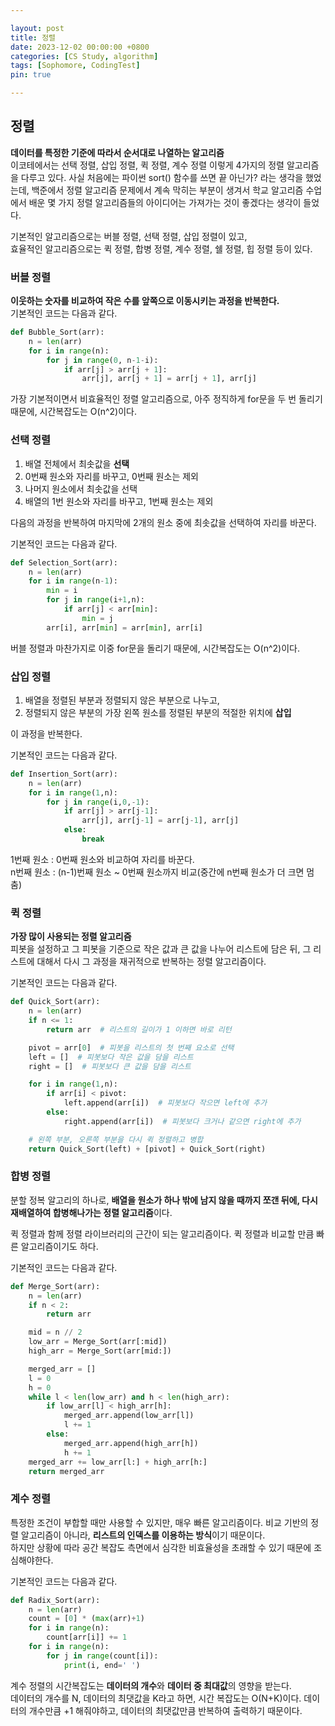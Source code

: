 ```yaml
---

layout: post
title: 정렬
date: 2023-12-02 00:00:00 +0800
categories: [CS Study, algorithm]
tags: [Sophomore, CodingTest]
pin: true

---
```


## 정렬
**데이터를 특정한 기준에 따라서 순서대로 나열하는 알고리즘**  
이코테에서는 선택 정렬, 삽입 정렬, 퀵 정렬, 계수 정렬 이렇게 4가지의 정렬 알고리즘을 다루고 있다.
사실 처음에는 파이썬 sort() 함수를 쓰면 끝 아닌가? 라는 생각을 했었는데, 백준에서 정렬 알고리즘 문제에서 계속 막히는 부분이 생겨서 학교 알고리즘 수업에서 배운 몇 가지 정렬 알고리즘들의 아이디어는 가져가는 것이 좋겠다는 생각이 들었다.  
  
기본적인 알고리즘으로는 버블 정렬, 선택 정렬, 삽입 정렬이 있고,  
효율적인 알고리즘으로는 퀵 정렬, 합병 정렬, 계수 정렬, 쉘 정렬, 힙 정렬 등이 있다.  

### 버블 정렬
**이웃하는 숫자를 비교하여 작은 수를 앞쪽으로 이동시키는 과정을 반복한다.**  
기본적인 코드는 다음과 같다.  
```python
def Bubble_Sort(arr):
    n = len(arr)
    for i in range(n):
        for j in range(0, n-1-i):
            if arr[j] > arr[j + 1]: 
                arr[j], arr[j + 1] = arr[j + 1], arr[j]
```  
가장 기본적이면서 비효율적인 정렬 알고리즘으로, 아주 정직하게 for문을 두 번 돌리기 때문에, 시간복잡도는 O(n^2)이다.

### 선택 정렬
1. 배열 전체에서 최솟값을 **선택**
2. 0번째 원소와 자리를 바꾸고, 0번째 원소는 제외
3. 나머지 원소에서 최솟값을 선택
4. 배열의 1번 원소와 자리를 바꾸고, 1번째 원소는 제외  

다음의 과정을 반복하여 마지막에 2개의 원소 중에 최솟값을 선택하여 자리를 바꾼다.  

기본적인 코드는 다음과 같다.  
```python
def Selection_Sort(arr):
    n = len(arr)
    for i in range(n-1):
        min = i
        for j in range(i+1,n):
            if arr[j] < arr[min]:
                min = j
        arr[i], arr[min] = arr[min], arr[i]
```  
버블 정렬과 마찬가지로 이중 for문을 돌리기 때문에, 시간복잡도는 O(n^2)이다.

### 삽입 정렬
1. 배열을 정렬된 부분과 정렬되지 않은 부분으로 나누고,
2. 정렬되지 않은 부분의 가장 왼쪽 원소를 정렬된 부분의 적절한 위치에 **삽입**  

이 과정을 반복한다.

기본적인 코드는 다음과 같다. 
```python
def Insertion_Sort(arr):
    n = len(arr)
    for i in range(1,n):
        for j in range(i,0,-1):
            if arr[j] > arr[j-1]:
                arr[j], arr[j-1] = arr[j-1], arr[j]
            else:
                break
```  
1번째 원소 : 0번째 원소와 비교하여 자리를 바꾼다.  
n번째 원소 : (n-1)번째 원소 ~ 0번째 원소까지 비교(중간에 n번째 원소가 더 크면 멈춤)  



### 퀵 정렬
**가장 많이 사용되는 정렬 알고리즘**  
피봇을 설정하고 그 피봇을 기준으로 작은 값과 큰 값을 나누어 리스트에 담은 뒤, 그 리스트에 대해서 다시 그 과정을 재귀적으로 반복하는 정렬 알고리즘이다.

기본적인 코드는 다음과 같다. 
```python
def Quick_Sort(arr):
    n = len(arr)
    if n <= 1:
        return arr  # 리스트의 길이가 1 이하면 바로 리턴

    pivot = arr[0]  # 피봇을 리스트의 첫 번째 요소로 선택
    left = []  # 피봇보다 작은 값을 담을 리스트
    right = []  # 피봇보다 큰 값을 담을 리스트

    for i in range(1,n):
        if arr[i] < pivot:
            left.append(arr[i])  # 피봇보다 작으면 left에 추가
        else:
            right.append(arr[i])  # 피봇보다 크거나 같으면 right에 추가

    # 왼쪽 부분, 오른쪽 부분을 다시 퀵 정렬하고 병합
    return Quick_Sort(left) + [pivot] + Quick_Sort(right)
```  

### 합병 정렬
분할 정복 알고리의 하나로, **배열을 원소가 하나 밖에 남지 않을 때까지 쪼갠 뒤에, 다시 재배열하여 합병해나가는 정렬 알고리즘**이다.  

퀵 정렬과 함께 정렬 라이브러리의 근간이 되는 알고리즘이다. 퀵 정렬과 비교할 만큼 빠른 알고리즘이기도 하다.

기본적인 코드는 다음과 같다. 
```python
def Merge_Sort(arr):
    n = len(arr)
    if n < 2:
        return arr

    mid = n // 2
    low_arr = Merge_Sort(arr[:mid])
    high_arr = Merge_Sort(arr[mid:])

    merged_arr = []
    l = 0 
    h = 0
    while l < len(low_arr) and h < len(high_arr):
        if low_arr[l] < high_arr[h]:
            merged_arr.append(low_arr[l])
            l += 1
        else:
            merged_arr.append(high_arr[h])
            h += 1
    merged_arr += low_arr[l:] + high_arr[h:]
    return merged_arr
```  


### 계수 정렬
특정한 조건이 부합할 때만 사용할 수 있지만, 매우 빠른 알고리즘이다. 비교 기반의 정렬 알고리즘이 아니라, **리스트의 인덱스를 이용하는 방식**이기 때문이다.  
하지만 상황에 따라 공간 복잡도 측면에서 심각한 비효율성을 초래할 수 있기 때문에 조심해야한다.

기본적인 코드는 다음과 같다.
```python
def Radix_Sort(arr):
    n = len(arr)
    count = [0] * (max(arr)+1)
    for i in range(n):
        count[arr[i]] += 1
    for i in range(n):
        for j in range(count[i]):
            print(i, end=' ')
```  
계수 정렬의 시간복잡도는 **데이터의 개수**와 **데이터 중 최대값**의 영향을 받는다.  
데이터의 개수를 N, 데이터의 최댓값을 K라고 하면, 시간 복잡도는 O(N+K)이다. 데이터의 개수만큼 +1 해줘야하고, 데이터의 최댓값만큼 반복하여 출력하기 때문이다.